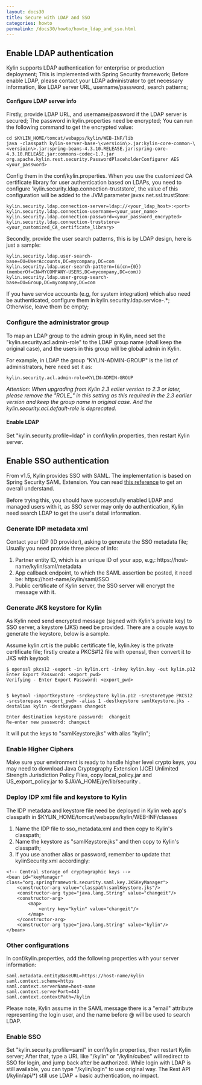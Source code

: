 ```yaml
---
layout: docs30
title: Secure with LDAP and SSO
categories: howto
permalink: /docs30/howto/howto_ldap_and_sso.html
---
```


## Enable LDAP authentication

Kylin supports LDAP authentication for enterprise or production deployment; This is implemented with Spring Security framework; Before enable LDAP, please contact your LDAP administrator to get necessary information, like LDAP server URL, username/password, search patterns;

#### Configure LDAP server info

Firstly, provide LDAP URL, and username/password if the LDAP server is secured; The password in kylin.properties need be encrypted; You can run the following command to get the encrypted value:

```
cd $KYLIN_HOME/tomcat/webapps/kylin/WEB-INF/lib
java -classpath kylin-server-base-\<versioin\>.jar:kylin-core-common-\<versioin\>.jar:spring-beans-4.3.10.RELEASE.jar:spring-core-4.3.10.RELEASE.jar:commons-codec-1.7.jar org.apache.kylin.rest.security.PasswordPlaceholderConfigurer AES <your_password>
```

Config them in the conf/kylin.properties. When you use the customized CA certificate library for user authentication based on LDAPs, you need to configure 'kylin.security.ldap.connection-truststore', the value of this configuration will be added to the JVM parameter javax.net.ssl.trustStore:

```
kylin.security.ldap.connection-server=ldap://<your_ldap_host>:<port>
kylin.security.ldap.connection-username=<your_user_name>
kylin.security.ldap.connection-password=<your_password_encrypted>
kylin.security.ldap.connection-truststore=<your_customized_CA_certificate_library>
```

Secondly, provide the user search patterns, this is by LDAP design, here is just a sample:

```
kylin.security.ldap.user-search-base=OU=UserAccounts,DC=mycompany,DC=com
kylin.security.ldap.user-search-pattern=(&(cn={0})(memberOf=CN=MYCOMPANY-USERS,DC=mycompany,DC=com))
kylin.security.ldap.user-group-search-base=OU=Group,DC=mycompany,DC=com
```

If you have service accounts (e.g, for system integration) which also need be authenticated, configure them in kylin.security.ldap.service-.*; Otherwise, leave them be empty;

### Configure the administrator group

To map an LDAP group to the admin group in Kylin, need set the "kylin.security.acl.admin-role" to the LDAP group name (shall keep the original case), and the users in this group will be global admin in Kylin.

For example, in LDAP the group "KYLIN-ADMIN-GROUP" is the list of administrators, here need set it as:

```
kylin.security.acl.admin-role=KYLIN-ADMIN-GROUP
```


*Attention: When upgrading from Kylin 2.3 ealier version to 2.3 or later, please remove the "ROLE_" in this setting as this required in the 2.3 earlier version and keep the group name in original case. And the kylin.security.acl.default-role is deprecated.*

#### Enable LDAP

Set "kylin.security.profile=ldap" in conf/kylin.properties, then restart Kylin server.

## Enable SSO authentication

From v1.5, Kylin provides SSO with SAML. The implementation is based on Spring Security SAML Extension. You can read [this reference](http://docs30.spring.io/autorepo/docs30/spring-security-saml/1.0.x-SNAPSHOT/reference/htmlsingle/) to get an overall understand.

Before trying this, you should have successfully enabled LDAP and managed users with it, as SSO server may only do authentication, Kylin need search LDAP to get the user's detail information.

### Generate IDP metadata xml
Contact your IDP (ID provider), asking to generate the SSO metadata file; Usually you need provide three piece of info:

  1. Partner entity ID, which is an unique ID of your app, e.g,: https://host-name/kylin/saml/metadata 
  2. App callback endpoint, to which the SAML assertion be posted, it need be: https://host-name/kylin/saml/SSO
  3. Public certificate of Kylin server, the SSO server will encrypt the message with it.

### Generate JKS keystore for Kylin
As Kylin need send encrypted message (signed with Kylin's private key) to SSO server, a keystore (JKS) need be provided. There are a couple ways to generate the keystore, below is a sample.

Assume kylin.crt is the public certificate file, kylin.key is the private certificate file; firstly create a PKCS#12 file with openssl, then convert it to JKS with keytool: 

```
$ openssl pkcs12 -export -in kylin.crt -inkey kylin.key -out kylin.p12
Enter Export Password: <export_pwd>
Verifying - Enter Export Password: <export_pwd>


$ keytool -importkeystore -srckeystore kylin.p12 -srcstoretype PKCS12 -srcstorepass <export_pwd> -alias 1 -destkeystore samlKeystore.jks -destalias kylin -destkeypass changeit

Enter destination keystore password:  changeit
Re-enter new password: changeit
```

It will put the keys to "samlKeystore.jks" with alias "kylin";

### Enable Higher Ciphers

Make sure your environment is ready to handle higher level crypto keys, you may need to download Java Cryptography Extension (JCE) Unlimited Strength Jurisdiction Policy Files, copy local_policy.jar and US_export_policy.jar to $JAVA_HOME/jre/lib/security .

### Deploy IDP xml file and keystore to Kylin

The IDP metadata and keystore file need be deployed in Kylin web app's classpath in $KYLIN_HOME/tomcat/webapps/kylin/WEB-INF/classes 
	
  1. Name the IDP file to sso_metadata.xml and then copy to Kylin's classpath;
  2. Name the keystore as "samlKeystore.jks" and then copy to Kylin's classpath;
  3. If you use another alias or password, remember to update that kylinSecurity.xml accordingly:

```
<!-- Central storage of cryptographic keys -->
<bean id="keyManager" class="org.springframework.security.saml.key.JKSKeyManager">
	<constructor-arg value="classpath:samlKeystore.jks"/>
	<constructor-arg type="java.lang.String" value="changeit"/>
	<constructor-arg>
		<map>
			<entry key="kylin" value="changeit"/>
		</map>
	</constructor-arg>
	<constructor-arg type="java.lang.String" value="kylin"/>
</bean>

```

### Other configurations
In conf/kylin.properties, add the following properties with your server information:

```
saml.metadata.entityBaseURL=https://host-name/kylin
saml.context.scheme=https
saml.context.serverName=host-name
saml.context.serverPort=443
saml.context.contextPath=/kylin
```

Please note, Kylin assume in the SAML message there is a "email" attribute representing the login user, and the name before @ will be used to search LDAP. 

### Enable SSO
Set "kylin.security.profile=saml" in conf/kylin.properties, then restart Kylin server; After that, type a URL like "/kylin" or "/kylin/cubes" will redirect to SSO for login, and jump back after be authorized. While login with LDAP is still available, you can type "/kylin/login" to use original way. The Rest API (/kylin/api/*) still use LDAP + basic authentication, no impact.
